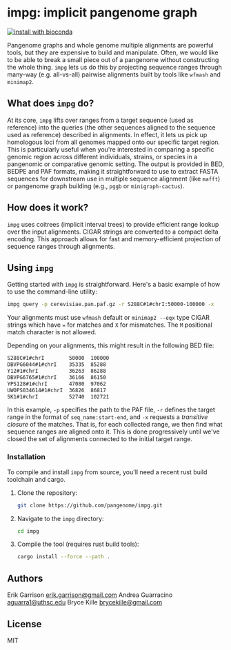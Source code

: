 # impg: implicit pangenome graph

[![install with bioconda](https://img.shields.io/badge/install%20with-bioconda-brightgreen.svg?style=flat)](http://bioconda.github.io/recipes/impg/README.html)

Pangenome graphs and whole genome multiple alignments are powerful tools, but they are expensive to build and manipulate.
Often, we would like to be able to break a small piece out of a pangenome without constructing the whole thing.
`impg` lets us do this by projecting sequence ranges through many-way (e.g. all-vs-all) pairwise alignments built by tools like `wfmash` and `minimap2`.

## What does `impg` do?

At its core, `impg` lifts over ranges from a target sequence (used as reference) into the queries (the other sequences aligned to the sequence used as reference) described in alignments.
In effect, it lets us pick up homologous loci from all genomes mapped onto our specific target region.
This is particularly useful when you're interested in comparing a specific genomic region across different individuals, strains, or species in a pangenomic or comparative genomic setting.
The output is provided in BED, BEDPE and PAF formats, making it straightforward to use to extract FASTA sequences for downstream use in multiple sequence alignment (like `mafft`) or pangenome graph building (e.g., `pggb` or `minigraph-cactus`).

## How does it work?

`impg` uses coitrees (implicit interval trees) to provide efficient range lookup over the input alignments.
CIGAR strings are converted to a compact delta encoding.
This approach allows for fast and memory-efficient projection of sequence ranges through alignments.

## Using `impg`

Getting started with `impg` is straightforward. Here's a basic example of how to use the command-line utility:

```bash
impg query -p cerevisiae.pan.paf.gz -r S288C#1#chrI:50000-100000 -x
```

Your alignments must use `wfmash` default or `minimap2 --eqx` type CIGAR strings which have `=` for matches and `X` for mismatches. The `M` positional match character is not allowed.

Depending on your alignments, this might result in the following BED file:

```txt
S288C#1#chrI        50000  100000
DBVPG6044#1#chrI    35335  85288
Y12#1#chrI          36263  86288
DBVPG6765#1#chrI    36166  86150
YPS128#1#chrI       47080  97062
UWOPS034614#1#chrI  36826  86817
SK1#1#chrI          52740  102721
```

In this example, `-p` specifies the path to the PAF file, `-r` defines the target range in the format of `seq_name:start-end`, and `-x` requests a *transitive closure* of the matches.
That is, for each collected range, we then find what sequence ranges are aligned onto it.
This is done progressively until we've closed the set of alignments connected to the initial target range.

### Installation

To compile and install `impg` from source, you'll need a recent rust build toolchain and cargo.

1. Clone the repository:
   ```bash
   git clone https://github.com/pangenome/impg.git
   ```
2. Navigate to the `impg` directory:
   ```bash
   cd impg
   ```
3. Compile the tool (requires rust build tools):
   ```bash
   cargo install --force --path .
   ```

## Authors

Erik Garrison <erik.garrison@gmail.com>
Andrea Guarracino <aguarra1@uthsc.edu>
Bryce Kille <brycekille@gmail.com>

## License

MIT
